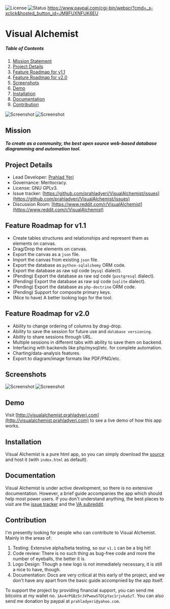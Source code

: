 ![License](https://img.shields.io/badge/license-GPL-blue.svg)
![Status](https://img.shields.io/badge/status-stable-brightgreen.svg)
https://www.paypal.com/cgi-bin/webscr?cmd=_s-xclick&hosted_button_id=JM8FUXNFUK6EU

# Visual Alchemist

##### Table of Contents

1. [Mission Statement](#mission)
2. [Project Details](#project-details)
3. [Feature Roadmap for v1.1](#feature-roadmap-for-v11)
4. [Feature Roadmap for v2.0](#feature-roadmap-for-v20)
5. [Screenshots](#screenshots)
6. [Demo](#demo)
7. [Installation](#installation)
8. [Documentation](#documentation)
9. [Contribution](#contribution)

![Screenshot](https://github.com/prahladyeri/valchemist/raw/master/img/screenRelation.png)
![Screenshot](https://github.com/prahladyeri/valchemist/raw/master/img/screenTablet.jpg)

## Mission

##### To create as a community, the best open source web-based database diagramming and automation tool.

## Project Details

- Lead Developer: [Prahlad Yeri](https://github.com/prahladyeri)
- Governance: Meritocracy.
- License: GNU GPLv3.
- Issue tracker: [https://github.com/prahladyeri/VisualAlchemist/issues](https://github.com/prahladyeri/VisualAlchemist/issues)
- Discussion Room: [https://www.reddit.com/r/VisualAlchemist](https://www.reddit.com/r/VisualAlchemist)

## Feature Roadmap for v1.1

- Create tables structures and relationships and represent them as elements on canvas.
- Drag/Drop the elements on canvas.
- Export the canvas as a `json` file.
- Import the canvas from existing `json` file.
- Export the database as `python-sqlalchemy` ORM code.
- Export the database as raw sql code (`mysql` dialect).
- (Pending) Export the database as raw sql code (`postgresql` dialect).
- (Pending) Export the database as raw sql code (`sqlite` dialect).
- (Pending) Export the database as `php-doctrine` ORM code.
- (Pending) Support for composite primary keys.
- (Nice to have) A better looking logo for the tool.

## Feature Roadmap for v2.0

- Ability to change ordering of columns by drag-drop.
- Ability to save the session for future use and `database versioning`.
- Ability to share sessions through URL.
- Multiple sessions in different tabs with ability to save them on backend.
- Interfacing with backends like php/mysql/etc. for complete automation.
- Charting/data-analysis features.
- Export to diagram/image formats like PDF/PNG/etc.

## Screenshots

![Screenshot](https://github.com/prahladyeri/valchemist/raw/master/img/screenRelation.png)
![Screenshot](https://github.com/prahladyeri/valchemist/raw/master/img/screenAddTable.png)

## Demo

Visit [http://visualalchemist.prahladyeri.com](http://visualalchemist.prahladyeri.com) to see a live demo of how this app works.

## Installation

Visual Alchemist is a pure html app, so you can simply download the [source](https://github.com/prahladyeri/VisualAlchemist/archive/master.zip) and host it (with `index.html` as default).

## Documentation

Visual Alchemist is under active development, so there is no extensive documentation. However, a brief guide accompanies the app which should help most power users. If you don't understand anything, the best places to visit are the [issue tracker](https://github.com/prahladyeri/VisualAlchemist/issues) and the [VA subreddit](https://www.reddit.com/r/VisualAlchemist).

## Contribution

I'm presently looking for people who can contribute to Visual Alchemist. Mainly in the areas of:

1. Testing: Extensive alpha/beta testing, so our `v1.1` can be a big hit!
2. Code review: There is no such thing as bug-free code and more the number of eyeballs, the better it is.
3. Logo Design: Though a new logo is not immediately necessary, it is still a nice to have, though.
4. Documentation: Docs are very critical at this early of the project, and we don't have any apart from the basic guide accompnied by the app itself.

To support the project by providing financial support, you can send me bitcoins at my wallet no. `1Av4rPGBz5rJVPwewSTDCpYac1rjvkaSzT`. You can also send me donation by paypal at `prahladyeri@yahoo.com`.
